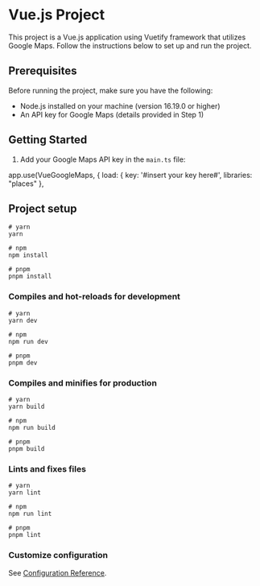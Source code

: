 # Vue.js Project

This project is a Vue.js application using Vuetify framework that utilizes Google Maps. Follow the instructions below to set up and run the project.

## Prerequisites

Before running the project, make sure you have the following:

- Node.js installed on your machine (version 16.19.0 or higher)
- An API key for Google Maps (details provided in Step 1)

## Getting Started

1. Add your Google Maps API key in the `main.ts` file:

app.use(VueGoogleMaps, {
load: {
key: '#insert your key here#',
libraries: "places"
},
## Project setup

```
# yarn
yarn

# npm
npm install

# pnpm
pnpm install
```

### Compiles and hot-reloads for development

```
# yarn
yarn dev

# npm
npm run dev

# pnpm
pnpm dev
```

### Compiles and minifies for production

```
# yarn
yarn build

# npm
npm run build

# pnpm
pnpm build
```

### Lints and fixes files

```
# yarn
yarn lint

# npm
npm run lint

# pnpm
pnpm lint
```

### Customize configuration

See [Configuration Reference](https://vitejs.dev/config/).
